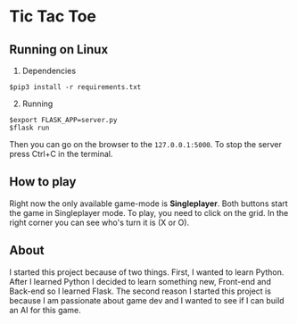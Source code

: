 # Tic Tac Toe 

## Running on Linux

1. Dependencies
```
$pip3 install -r requirements.txt
```

2. Running 
```
$export FLASK_APP=server.py
$flask run
```

Then you can go on the browser to the `127.0.0.1:5000`.
To stop the server press Ctrl+C in the terminal.

## How to play
Right now the only available game-mode is **Singleplayer**. Both buttons start the game in Singleplayer mode. To play, you need to click on the grid. In the right corner you can see who's turn it is (X or O).

## About
I started this project because of two things. First, I wanted to learn Python. After I learned Python I decided to learn something new, Front-end and Back-end so I learned Flask. The second reason I started this project is because I am passionate about game dev and I wanted to see if I can build an AI for this game.